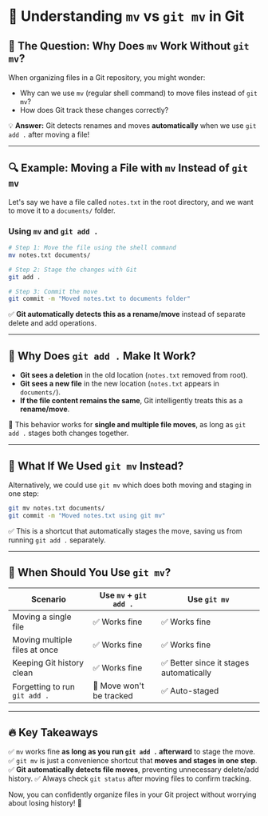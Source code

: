 # 📌 Understanding `mv` vs `git mv` in Git

## 🧐 The Question: Why Does `mv` Work Without `git mv`?
When organizing files in a Git repository, you might wonder:

- Why can we use `mv` (regular shell command) to move files instead of `git mv`?
- How does Git track these changes correctly?

💡 **Answer:** Git detects renames and moves **automatically** when we use `git add .` after moving a file!

---

## 🔍 Example: Moving a File with `mv` Instead of `git mv`
Let's say we have a file called `notes.txt` in the root directory, and we want to move it to a `documents/` folder.

### **Using `mv` and `git add .`**
```bash
# Step 1: Move the file using the shell command
mv notes.txt documents/

# Step 2: Stage the changes with Git
git add .

# Step 3: Commit the move
git commit -m "Moved notes.txt to documents folder"
```
✅ **Git automatically detects this as a rename/move** instead of separate delete and add operations.

---

## 🎯 Why Does `git add .` Make It Work?
- **Git sees a deletion** in the old location (`notes.txt` removed from root).
- **Git sees a new file** in the new location (`notes.txt` appears in `documents/`).
- **If the file content remains the same**, Git intelligently treats this as a **rename/move**.

🔹 This behavior works for **single and multiple file moves**, as long as `git add .` stages both changes together.

---

## 🔄 What If We Used `git mv` Instead?
Alternatively, we could use `git mv` which does both moving and staging in one step:
```bash
git mv notes.txt documents/
git commit -m "Moved notes.txt using git mv"
```
✅ This is a shortcut that automatically stages the move, saving us from running `git add .` separately.

---

## 🤔 When Should You Use `git mv`?
| Scenario | Use `mv` + `git add .` | Use `git mv` |
|----------|-----------------|------------|
| Moving a single file | ✅ Works fine | ✅ Works fine |
| Moving multiple files at once | ✅ Works fine | ✅ Works fine |
| Keeping Git history clean | ✅ Works fine | ✅ Better since it stages automatically |
| Forgetting to run `git add .` | 🚨 Move won't be tracked | ✅ Auto-staged |

---

## 🔥 Key Takeaways
✅ `mv` works fine **as long as you run `git add .` afterward** to stage the move.
✅ `git mv` is just a convenience shortcut that **moves and stages in one step**.
✅ **Git automatically detects file moves**, preventing unnecessary delete/add history.
✅ Always check `git status` after moving files to confirm tracking.

Now, you can confidently organize files in your Git project without worrying about losing history! 🚀

